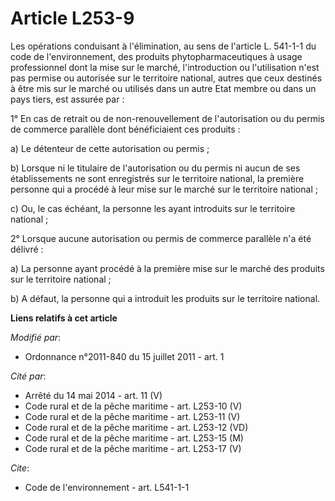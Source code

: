 # Article L253-9

Les opérations conduisant à l'élimination, au sens de l'article L. 541-1-1 du code de l'environnement, des produits
phytopharmaceutiques à usage professionnel dont la mise sur le marché, l'introduction ou l'utilisation n'est pas permise ou
autorisée sur le territoire national, autres que ceux destinés à être mis sur le marché ou utilisés dans un autre Etat membre
ou dans un pays tiers, est assurée par : 

1° En cas de retrait ou de non-renouvellement de l'autorisation ou du permis de commerce parallèle dont bénéficiaient ces
produits : 

a) Le détenteur de cette autorisation ou permis ; 

b) Lorsque ni le titulaire de l'autorisation ou du permis ni aucun de ses établissements ne sont enregistrés sur le
territoire national, la première personne qui a procédé à leur mise sur le marché sur le territoire national ; 

c) Ou, le cas échéant, la personne les ayant introduits sur le territoire national ; 

2° Lorsque aucune autorisation ou permis de commerce parallèle n'a été délivré : 

a) La personne ayant procédé à la première mise sur le marché des produits sur le territoire national ; 

b) A défaut, la personne qui a introduit les produits sur le territoire national.

**Liens relatifs à cet article**

_Modifié par_:

  - Ordonnance n°2011-840 du 15 juillet 2011 - art. 1

_Cité par_:

  - Arrêté du 14 mai 2014 - art. 11 (V)
  - Code rural et de la pêche maritime - art. L253-10 (V)
  - Code rural et de la pêche maritime - art. L253-11 (V)
  - Code rural et de la pêche maritime - art. L253-12 (VD)
  - Code rural et de la pêche maritime - art. L253-15 (M)
  - Code rural et de la pêche maritime - art. L253-17 (V)

_Cite_:

  - Code de l'environnement - art. L541-1-1
